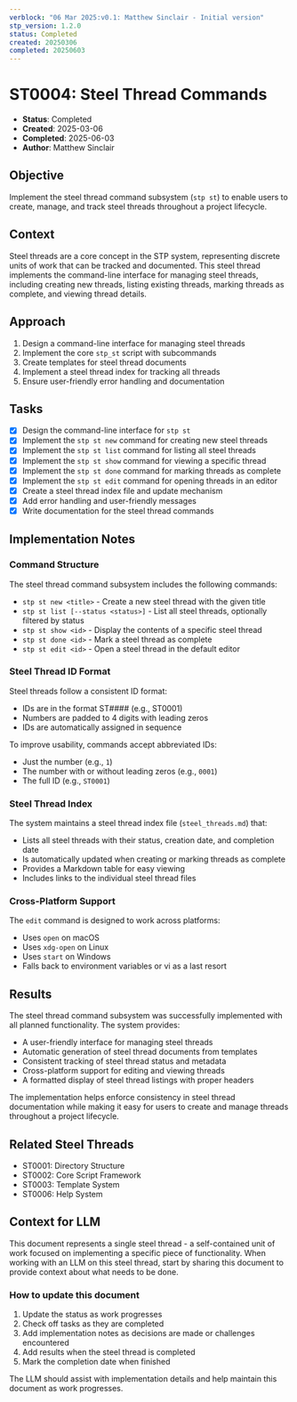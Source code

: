 ```yaml
---
verblock: "06 Mar 2025:v0.1: Matthew Sinclair - Initial version"
stp_version: 1.2.0
status: Completed
created: 20250306
completed: 20250603
---
```

# ST0004: Steel Thread Commands

- **Status**: Completed
- **Created**: 2025-03-06
- **Completed**: 2025-06-03
- **Author**: Matthew Sinclair

## Objective

Implement the steel thread command subsystem (`stp st`) to enable users to create, manage, and track steel threads throughout a project lifecycle.

## Context

Steel threads are a core concept in the STP system, representing discrete units of work that can be tracked and documented. This steel thread implements the command-line interface for managing steel threads, including creating new threads, listing existing threads, marking threads as complete, and viewing thread details.

## Approach

1. Design a command-line interface for managing steel threads
2. Implement the core `stp_st` script with subcommands
3. Create templates for steel thread documents
4. Implement a steel thread index for tracking all threads
5. Ensure user-friendly error handling and documentation

## Tasks

- [x] Design the command-line interface for `stp st`
- [x] Implement the `stp st new` command for creating new steel threads
- [x] Implement the `stp st list` command for listing all steel threads
- [x] Implement the `stp st show` command for viewing a specific thread
- [x] Implement the `stp st done` command for marking threads as complete
- [x] Implement the `stp st edit` command for opening threads in an editor
- [x] Create a steel thread index file and update mechanism
- [x] Add error handling and user-friendly messages
- [x] Write documentation for the steel thread commands

## Implementation Notes

### Command Structure

The steel thread command subsystem includes the following commands:

- `stp st new <title>` - Create a new steel thread with the given title
- `stp st list [--status <status>]` - List all steel threads, optionally filtered by status
- `stp st show <id>` - Display the contents of a specific steel thread
- `stp st done <id>` - Mark a steel thread as complete
- `stp st edit <id>` - Open a steel thread in the default editor

### Steel Thread ID Format

Steel threads follow a consistent ID format:
- IDs are in the format ST#### (e.g., ST0001)
- Numbers are padded to 4 digits with leading zeros
- IDs are automatically assigned in sequence

To improve usability, commands accept abbreviated IDs:
- Just the number (e.g., `1`)
- The number with or without leading zeros (e.g., `0001`)
- The full ID (e.g., `ST0001`)

### Steel Thread Index

The system maintains a steel thread index file (`steel_threads.md`) that:
- Lists all steel threads with their status, creation date, and completion date
- Is automatically updated when creating or marking threads as complete
- Provides a Markdown table for easy viewing
- Includes links to the individual steel thread files

### Cross-Platform Support

The `edit` command is designed to work across platforms:
- Uses `open` on macOS
- Uses `xdg-open` on Linux
- Uses `start` on Windows
- Falls back to environment variables or vi as a last resort

## Results

The steel thread command subsystem was successfully implemented with all planned functionality. The system provides:

- A user-friendly interface for managing steel threads
- Automatic generation of steel thread documents from templates
- Consistent tracking of steel thread status and metadata
- Cross-platform support for editing and viewing threads
- A formatted display of steel thread listings with proper headers

The implementation helps enforce consistency in steel thread documentation while making it easy for users to create and manage threads throughout a project lifecycle.

## Related Steel Threads

- ST0001: Directory Structure
- ST0002: Core Script Framework
- ST0003: Template System
- ST0006: Help System

## Context for LLM

This document represents a single steel thread - a self-contained unit of work focused on implementing a specific piece of functionality. When working with an LLM on this steel thread, start by sharing this document to provide context about what needs to be done.

### How to update this document

1. Update the status as work progresses
2. Check off tasks as they are completed
3. Add implementation notes as decisions are made or challenges encountered
4. Add results when the steel thread is completed
5. Mark the completion date when finished

The LLM should assist with implementation details and help maintain this document as work progresses.
